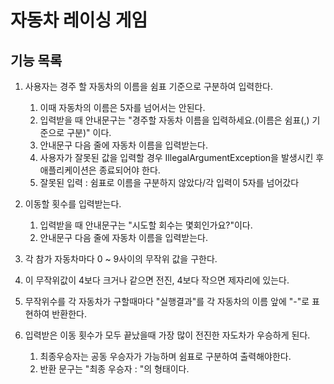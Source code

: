 # 자동차 레이싱 게임
## 기능 목록
1. 사용자는 경주 할 자동차의 이름을 쉼표 기준으로 구분하여 입력한다.
   1. 이때 자동차의 이름은 5자를 넘어서는 안된다.
   2. 입력받을 때 안내문구는 "경주할 자동차 이름을 입력하세요.(이름은 쉼표(,) 기준으로 구분)" 이다.
   3. 안내문구 다음 줄에 자동차 이름을 입력받는다.
   4. 사용자가 잘못된 값을 입력할 경우 IllegalArgumentException을 발생시킨 후 애플리케이션은 종료되어야 한다.
   5. 잘못된 입력 : 쉼표로 이름을 구분하지 않았다/각 입력이 5자를 넘어갔다

2. 이동할 횟수를 입력받는다.
   1. 입력받을 때 안내문구는 "시도할 회수는 몇회인가요?"이다.
   2. 안내문구 다음 줄에 자동차 이름을 입력받는다.
3. 각 참가 자동차마다 0 ~ 9사이의 무작위 값을 구한다.
4. 이 무작위값이 4보다 크거나 같으면 전진, 4보다 작으면 제자리에 있는다.
5. 무작위수를 각 자동차가 구할때마다 "실행결과"를 각 자동차의 이름 앞에 "-"로 표현하여 반환한다.
6. 입력받은 이동 횟수가 모두 끝났을때 가장 많이 전진한 자도차가 우승하게 된다.
   1. 최종우승자는 공동 우승자가 가능하며 쉼표로 구분하여 출력해야한다.
   2. 반환 문구는 "최종 우승자 : "의 형태이다.

